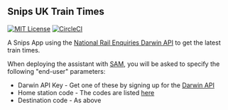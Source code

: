 ## Snips UK Train Times
[![MIT License](https://img.shields.io/badge/license-MIT-blue.svg)](https://github.com/snipsco/snips-app-template-py/blob/master/LICENSE) [![CircleCI](https://circleci.com/gh/pezholio/snips_uk_train_times.svg?style=svg)](https://circleci.com/gh/pezholio/snips_uk_train_times)

A Snips App using the [National Rail Enquiries Darwin API](http://www.nationalrail.co.uk/100296.aspx) to get the latest train times.

When deploying the assistant with [SAM](https://snips.gitbook.io/getting-started/installation), you will be asked to specify the following "end-user" parameters:

* Darwin API Key - Get one of these by signing up for the [Darwin API](https://datafeeds.nationalrail.co.uk/#/)
* Home station code - The codes are listed [here](http://www.nationalrail.co.uk/stations_destinations/48541.aspx)
* Destination code - As above
